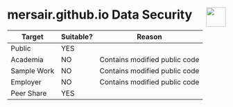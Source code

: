 # mersair.github.io Data Security <img src="https://i.imgur.com/QiJDDpZ.png" width="45" height="45" align="right" />

Target | Suitable? | Reason
------- | --- | -------------------
Public      | YES |
Academia    | NO | Contains modified public code
Sample Work | NO | Contains modified public code
Employer    | NO | Contains modified public code
Peer Share  | YES |
